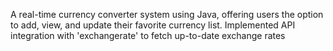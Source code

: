 A real-time currency converter system using Java, offering users the option to add,
view, and update their favorite currency list. Implemented API integration with 'exchangerate'
to fetch up-to-date exchange rates  
